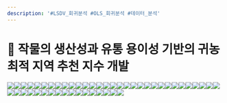 ```yaml
---
description: '#LSDV_회귀분석 #OLS_회귀분석 #데이터_분석'
---
```


# 🌽 작물의 생산성과 유통 용이성 기반의 귀농 최적 지역 추천 지수 개발

![](<../../../../../.gitbook/assets/Untitled (7).png>)![](<../../../../../.gitbook/assets/Untitled 1 (9).png>)![](<../../../../../.gitbook/assets/Untitled 2 (7).png>)![](<../../../../../.gitbook/assets/Untitled 3 (6).png>)![](<../../../../../.gitbook/assets/Untitled 4 (8).png>)![](<../../../../../.gitbook/assets/Untitled 5 (5).png>)![](<../../../../../.gitbook/assets/Untitled 6 (9).png>)![](<../../../../../.gitbook/assets/Untitled 7 (9).png>)![](<../../../../../.gitbook/assets/Untitled 8 (9).png>)![](<../../../../../.gitbook/assets/Untitled 9 (8).png>)![](<../../../../../.gitbook/assets/Untitled 10 (8).png>)![](<../../../../../.gitbook/assets/Untitled 11 (7).png>)![](<../../../../../.gitbook/assets/Untitled 12 (7).png>)![](<../../../../../.gitbook/assets/Untitled 13 (8).png>)![](<../../../../../.gitbook/assets/Untitled 14 (5).png>)![](<../../../../../.gitbook/assets/Untitled 15 (6).png>)![](<../../../../../.gitbook/assets/Untitled 16 (6).png>)![](<../../../../../.gitbook/assets/Untitled 17 (8).png>)![](<../../../../../.gitbook/assets/Untitled 18 (8).png>)![](<../../../../../.gitbook/assets/Untitled 19 (4).png>)![](<../../../../../.gitbook/assets/Untitled 20 (6).png>)![](<../../../../../.gitbook/assets/Untitled (8).png>)![](<../../../../../.gitbook/assets/Untitled 1 (7).png>)![](<../../../../../.gitbook/assets/Untitled 2 (5).png>)![](<../../../../../.gitbook/assets/Untitled 3 (7).png>)![](<../../../../../.gitbook/assets/Untitled 4 (9).png>)![](<../../../../../.gitbook/assets/Untitled 5 (7).png>)![](<../../../../../.gitbook/assets/Untitled 6 (6).png>)![](<../../../../../.gitbook/assets/Untitled 7 (6).png>)![](<../../../../../.gitbook/assets/Untitled 8 (8).png>)![](<../../../../../.gitbook/assets/Untitled 9 (7).png>)![](<../../../../../.gitbook/assets/Untitled 10 (6).png>)![](<../../../../../.gitbook/assets/Untitled 11 (10).png>)![](<../../../../../.gitbook/assets/Untitled 12 (9).png>)![](<../../../../../.gitbook/assets/Untitled 13 (7).png>)![](<../../../../../.gitbook/assets/Untitled 14 (7).png>)![](<../../../../../.gitbook/assets/Untitled 15 (5).png>)![](<../../../../../.gitbook/assets/Untitled 16 (8).png>)![](<../../../../../.gitbook/assets/Untitled 17 (5).png>)![](<../../../../../.gitbook/assets/Untitled 18 (5).png>)![](<../../../../../.gitbook/assets/Untitled 19 (5).png>)![](<../../../../../.gitbook/assets/Untitled 20 (3).png>)![](<../../../../../.gitbook/assets/image (25).png>)![](<../../../../../.gitbook/assets/image (30).png>)![](<../../../../../.gitbook/assets/image (27).png>)![](<../../../../../.gitbook/assets/image (28).png>)![](<../../../../../.gitbook/assets/image (29).png>)![](<../../../../../.gitbook/assets/image (26).png>)
